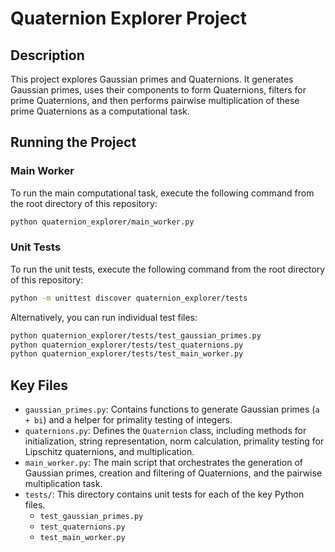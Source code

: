 # Quaternion Explorer Project

## Description

This project explores Gaussian primes and Quaternions. It generates Gaussian primes, uses their components to form Quaternions, filters for prime Quaternions, and then performs pairwise multiplication of these prime Quaternions as a computational task.

## Running the Project

### Main Worker

To run the main computational task, execute the following command from the root directory of this repository:

```bash
python quaternion_explorer/main_worker.py
```

### Unit Tests

To run the unit tests, execute the following command from the root directory of this repository:

```bash
python -m unittest discover quaternion_explorer/tests
```
Alternatively, you can run individual test files:
```bash
python quaternion_explorer/tests/test_gaussian_primes.py
python quaternion_explorer/tests/test_quaternions.py
python quaternion_explorer/tests/test_main_worker.py
```

## Key Files

*   `gaussian_primes.py`: Contains functions to generate Gaussian primes (`a + bi`) and a helper for primality testing of integers.
*   `quaternions.py`: Defines the `Quaternion` class, including methods for initialization, string representation, norm calculation, primality testing for Lipschitz quaternions, and multiplication.
*   `main_worker.py`: The main script that orchestrates the generation of Gaussian primes, creation and filtering of Quaternions, and the pairwise multiplication task.
*   `tests/`: This directory contains unit tests for each of the key Python files.
    *   `test_gaussian_primes.py`
    *   `test_quaternions.py`
    *   `test_main_worker.py`
